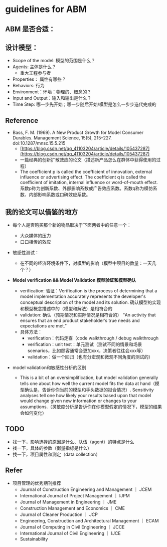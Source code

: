 # guidelines for ABM

##  ABM 是否合适：



## 设计模型：

- Scope of the model: 模型的范围是什么？
- Agents: 主体是什么？
    - 重大工程参与者
- Properties： 属性有哪些？
- Behaviors: 行为
- Environment：环境：物理的、概念的？
- Input and Output：输入和输出是什么？
- Time Step: 哪一步先开始；哪一步随后开始/模型是怎么一步步迭代完成的


## Reference

- Bass, F. M. (1969). A New Product Growth for Model Consumer Durables. Management Science, 15(5), 215–227. doi:10.1287/mnsc.15.5.215 
  - [https://blog.csdn.net/qq_41103204/article/details/105437287](https://blog.csdn.net/qq_41103204/article/details/105437287)
  - 一篇经典的创新扩散效应的论文（描述新产品怎么在群体中获得使用的过程）
  - The coefficient p is called the coefficient of innovation, external influence or advertising effect. The coefficient q is called the coefficient of imitation, internal influence or word-of-mouth effect. 系数p称为创新系数、外部影响系数或广告效应系数。系数q称为模仿系数、内部影响系数或口碑效应系数。




## 我的论文可以借鉴的地方


- 每个人是否购买那个新的物品取决于下面两者中的任意一个：
    - 大众媒体的压力
    - 口口相传的效应 

- 敏感性测试：
    - 在不同的经济环境条件下，对模型的影响（模型中项目的数量：一天几个？）

- **Model verification && Model Validation 模型验证和模型确认**
    - verification: 验证：Verification is the process of determining that a model implementation accurately represents the developer's conceptual description of the model and its solution. 确认模型的实现和模型概念描述中的（模型和解法）是相符合的
    - validation: 确认（预期情况和实际情况是相符合的） “An activity that ensures that an end product stakeholder’s true needs and expectations are met.”
    - 具体方法：
        - verification：代码走查（code walkthrough / debug walkthrough
        - verification：unit test：单元测试（测试不同的情景和场景scenarios，比如顾客通常会更加xxx，决策者往往会xxx等）
        - validation：做一个回归（也有分宏观和微观不同角度的测试的）

- model validation和敏感性分析的区别
    - This is a bit of an oversimplification, but model validation generally tells one about how well the current model fits the data at hand（模型确认是，告诉你你当前的模型和手头数据的拟合情况）. Sensitivity analyses tell one how likely your results based upon that model would change given new information or changes to your assumptions.（灵敏度分析是告诉你在你模型假定的情况下，模型的结果会如何变化）


## TODO

- 找一下，影响选择的原因是什么、队伍（agent）的特点是什么
- 找一下，具体的参数（衡量指标是什么）
- 找一下，项目属性和测定（data collection）


## Refer 

- 项目管理的优秀期刊推荐
  - Journal of Construction Engineering and Management ｜ JCEM 
  - International Journal of Project Management ｜ IJPM
  - Journal of Management in Engineering ｜ JME 
  - Construction Management and Economics ｜ CME
  - Journal of Cleaner Production ｜  JCP   
  - Engineering, Construction and Architectural Management ｜ ECAM 
  - Journal of Computing in Civil Engineering ｜ JCCE 
  - International Journal of Civil Engineering ｜ IJCE
  - Sustainability 